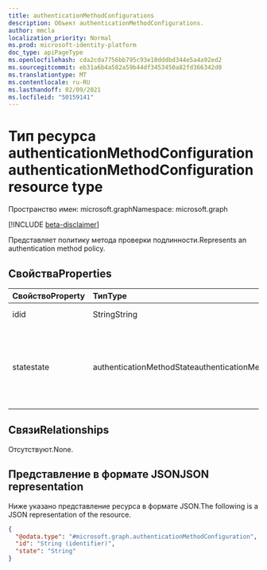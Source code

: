 ```yaml
---
title: authenticationMethodConfigurations
description: Объект authenticationMethodConfigurations.
author: mmcla
localization_priority: Normal
ms.prod: microsoft-identity-platform
doc_type: apiPageType
ms.openlocfilehash: cda2cda7756bb795c93e10dddbd344e5a4a92ed2
ms.sourcegitcommit: eb31a6b4a582a59b44df3453450a82fd366342d0
ms.translationtype: MT
ms.contentlocale: ru-RU
ms.lasthandoff: 02/09/2021
ms.locfileid: "50159141"
---
```

# <a name="authenticationmethodconfiguration-resource-type"></a><span data-ttu-id="33eff-103">Тип ресурса authenticationMethodConfiguration</span><span class="sxs-lookup"><span data-stu-id="33eff-103">authenticationMethodConfiguration resource type</span></span>
<span data-ttu-id="33eff-104">Пространство имен: microsoft.graph</span><span class="sxs-lookup"><span data-stu-id="33eff-104">Namespace: microsoft.graph</span></span>

[!INCLUDE [beta-disclaimer](../../includes/beta-disclaimer.md)]

<span data-ttu-id="33eff-105">Представляет политику метода проверки подлинности.</span><span class="sxs-lookup"><span data-stu-id="33eff-105">Represents an authentication method policy.</span></span>

## <a name="properties"></a><span data-ttu-id="33eff-106">Свойства</span><span class="sxs-lookup"><span data-stu-id="33eff-106">Properties</span></span>
|<span data-ttu-id="33eff-107">Свойство</span><span class="sxs-lookup"><span data-stu-id="33eff-107">Property</span></span>|<span data-ttu-id="33eff-108">Тип</span><span class="sxs-lookup"><span data-stu-id="33eff-108">Type</span></span>|<span data-ttu-id="33eff-109">Описание</span><span class="sxs-lookup"><span data-stu-id="33eff-109">Description</span></span>|
|:---|:---|:---|
|<span data-ttu-id="33eff-110">id</span><span class="sxs-lookup"><span data-stu-id="33eff-110">id</span></span>|<span data-ttu-id="33eff-111">String</span><span class="sxs-lookup"><span data-stu-id="33eff-111">String</span></span>|<span data-ttu-id="33eff-112">Имя политики.</span><span class="sxs-lookup"><span data-stu-id="33eff-112">The policy name.</span></span>|
|<span data-ttu-id="33eff-113">state</span><span class="sxs-lookup"><span data-stu-id="33eff-113">state</span></span>|<span data-ttu-id="33eff-114">authenticationMethodState</span><span class="sxs-lookup"><span data-stu-id="33eff-114">authenticationMethodState</span></span>|<span data-ttu-id="33eff-115">Состояние политики.</span><span class="sxs-lookup"><span data-stu-id="33eff-115">The state of the policy.</span></span> <span data-ttu-id="33eff-116">Возможные значения: `enabled`, `disabled`.</span><span class="sxs-lookup"><span data-stu-id="33eff-116">Possible values are: `enabled`, `disabled`.</span></span>|

## <a name="relationships"></a><span data-ttu-id="33eff-117">Связи</span><span class="sxs-lookup"><span data-stu-id="33eff-117">Relationships</span></span>
<span data-ttu-id="33eff-118">Отсутствуют.</span><span class="sxs-lookup"><span data-stu-id="33eff-118">None.</span></span>

## <a name="json-representation"></a><span data-ttu-id="33eff-119">Представление в формате JSON</span><span class="sxs-lookup"><span data-stu-id="33eff-119">JSON representation</span></span>
<span data-ttu-id="33eff-120">Ниже указано представление ресурса в формате JSON.</span><span class="sxs-lookup"><span data-stu-id="33eff-120">The following is a JSON representation of the resource.</span></span>
<!-- {
  "blockType": "resource",
  "keyProperty": "id",
  "@odata.type": "microsoft.graph.authenticationMethodConfiguration",
  "openType": false
}
-->
``` json
{
  "@odata.type": "#microsoft.graph.authenticationMethodConfiguration",
  "id": "String (identifier)",
  "state": "String"
}
```
